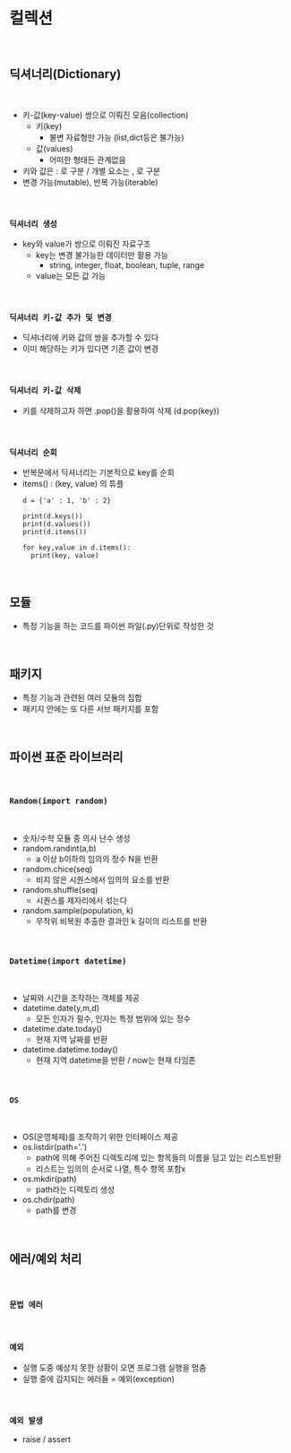 # 컬렉션

<br/>

## 딕셔너리(Dictionary)

<br/>

- 키-값(key-value) 쌍으로 이뤄진 모음(collection)
  - 키(key)
    - 불변 자료형만 가능 (list,dict등은 불가능)
  - 값(values)
    - 어떠한 형태든 관계없음
- 키와 값은 : 로 구분 / 개별 요소는 , 로 구분
- 변경 가능(mutable), 반복 가능(iterable)

<br/>

### **`딕셔너리 생성`**

- key와 value가 쌍으로 이뤄진 자료구조
  - key는 변경 불가능한 데이터만 활용 가능
    - string, integer, float, boolean, tuple, range
  - value는 모든 값 가능

<br/>


### **`딕셔너리 키-값 추가 및 변경`**

- 딕셔너리에 키와 값의 쌍을 추가할 수 있다
- 이미 해당하는 키가 있다면 기존 값이 변경

<br/>

### **`딕셔너리 키-값 삭제`**

- 키를 삭제하고자 하면 .pop()을 활용하여 삭제 (d.pop(key))

<br/>

### **`딕셔너리 순회`**

- 반복문에서 딕셔너리는 기본적으로 key를 순회
- items() : (key, value) 의 튜플
  ```
  d = {'a' : 1, 'b' : 2}

  print(d.keys())
  print(d.values())
  print(d.items())

  for key,value in d.items():
    print(key, value)
  ```

<br/>

## 모듈

- 특정 기능을 하는 코드를 파이썬 파일(.py)단위로 작성한 것

<br/>

## 패키지

- 특정 기능과 관련된 여러 모듈의 집합
- 패키지 안에는 또 다른 서브 패키지를 포함

<br/>

## 파이썬 표준 라이브러리

<br/>

### **`Random(import random)`**

<br/>

- 숫자/수학 모듈 중 의사 난수 생성
- random.randint(a,b)
  - a 이상 b이하의 임의의 정수 N을 반환
- random.chice(seq)
  - 비지 않은 시퀀스에서 임의의 요소를 반환
- random.shuffle(seq)
  - 시퀀스를 제자리에서 섞는다
- random.sample(population, k)
  - 무작위 비복원 추출한 결과인 k 길이의 리스트를 반환

<br/>

### **`Datetime(import datetime)`**

<br/>

- 날짜와 시간을 조작하는 객체를 제공
- datetime.date(y,m,d)
  - 모든 인자가 필수, 인자는 특정 범위에 있는 정수
- datetime.date.today()
  - 현재 지역 날짜를 반환
- datetime.datetime.today()
  - 현재 지역 datetime을 반환 / now는 현재 타임존

<br/>

### **`OS`**

<br/>

- OS(운영체제)를 조작하기 위한 인터페이스 제공
- os.listdir(path='.')
  - path에 의해 주어진 디렉토리에 있는 항목들의 이름을 담고 있는 리스트반환
  - 리스트는 임의의 순서로 나열, 특수 항목 포함x
- os.mkdir(path)
  - path라는 디렉토리 생성
- os.chdir(path)
  - path를 변경

<br/>

## 에러/예외 처리

<br/>

### **`문법 에러`**

<br/>

### **`예외`**

- 실행 도중 예상치 못한 상황이 오면 프로그램 실행을 멈춤
- 실행 중에 감지되는 에러들 = 예외(exception)

<br/>

### **`예외 발생`**

- raise / assert